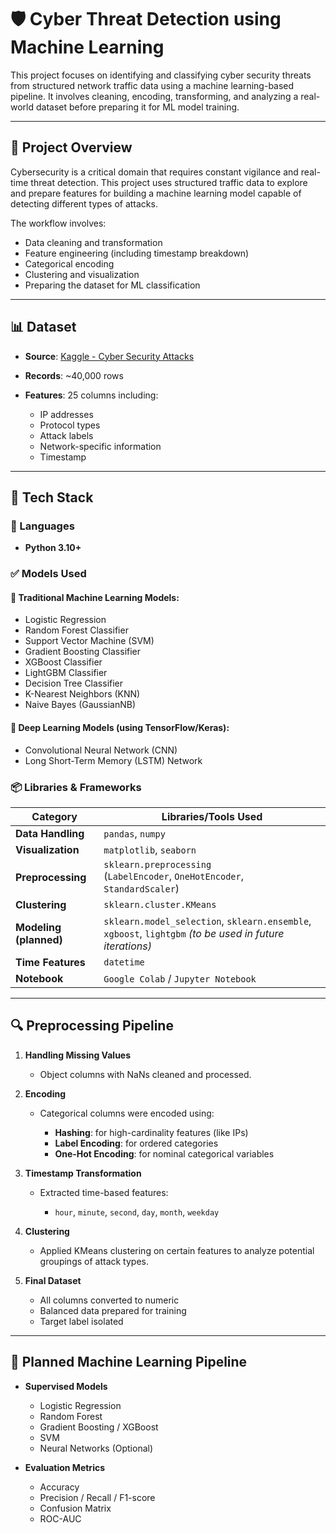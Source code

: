 # 🛡️ Cyber Threat Detection using Machine Learning

This project focuses on identifying and classifying cyber security threats from structured network traffic data using a machine learning-based pipeline. It involves cleaning, encoding, transforming, and analyzing a real-world dataset before preparing it for ML model training.

---

## 📁 Project Overview

Cybersecurity is a critical domain that requires constant vigilance and real-time threat detection. This project uses structured traffic data to explore and prepare features for building a machine learning model capable of detecting different types of attacks.

The workflow involves:

* Data cleaning and transformation
* Feature engineering (including timestamp breakdown)
* Categorical encoding
* Clustering and visualization
* Preparing the dataset for ML classification

---

## 📊 Dataset

* **Source**: [Kaggle - Cyber Security Attacks](https://www.kaggle.com/datasets/teamincribo/cyber-security-attacks)
* **Records**: \~40,000 rows
* **Features**: 25 columns including:

  * IP addresses
  * Protocol types
  * Attack labels
  * Network-specific information
  * Timestamp

---

## 🧰 Tech Stack

### 🐍 Languages

* **Python 3.10+**
 
### ✅ Models Used

#### 🧠 Traditional Machine Learning Models:

* Logistic Regression
* Random Forest Classifier
* Support Vector Machine (SVM)
* Gradient Boosting Classifier
* XGBoost Classifier
* LightGBM Classifier
* Decision Tree Classifier
* K-Nearest Neighbors (KNN)
* Naive Bayes (GaussianNB)

#### 🤖 Deep Learning Models (using TensorFlow/Keras):

* Convolutional Neural Network (CNN)
* Long Short-Term Memory (LSTM) Network


### 📦 Libraries & Frameworks

| Category               | Libraries/Tools Used                                                                                     |
| ---------------------- | -------------------------------------------------------------------------------------------------------- |
| **Data Handling**      | `pandas`, `numpy`                                                                                        |
| **Visualization**      | `matplotlib`, `seaborn`                                                                                  |
| **Preprocessing**      | `sklearn.preprocessing` <br> (`LabelEncoder`, `OneHotEncoder`, `StandardScaler`)                         |
| **Clustering**         | `sklearn.cluster.KMeans`                                                                                 |
| **Modeling (planned)** | `sklearn.model_selection`, `sklearn.ensemble`, `xgboost`, `lightgbm` *(to be used in future iterations)* |
| **Time Features**      | `datetime`                                                                                               |
| **Notebook**           | `Google Colab` / `Jupyter Notebook`                                                                      |

---

## 🔍 Preprocessing Pipeline

1. **Handling Missing Values**

   * Object columns with NaNs cleaned and processed.

2. **Encoding**

   * Categorical columns were encoded using:

     * **Hashing**: for high-cardinality features (like IPs)
     * **Label Encoding**: for ordered categories
     * **One-Hot Encoding**: for nominal categorical variables

3. **Timestamp Transformation**

   * Extracted time-based features:

     * `hour`, `minute`, `second`, `day`, `month`, `weekday`

4. **Clustering**

   * Applied KMeans clustering on certain features to analyze potential groupings of attack types.

5. **Final Dataset**

   * All columns converted to numeric
   * Balanced data prepared for training
   * Target label isolated

---

## 🧪 Planned Machine Learning Pipeline

* **Supervised Models**

  * Logistic Regression
  * Random Forest
  * Gradient Boosting / XGBoost
  * SVM
  * Neural Networks (Optional)

* **Evaluation Metrics**

  * Accuracy
  * Precision / Recall / F1-score
  * Confusion Matrix
  * ROC-AUC
